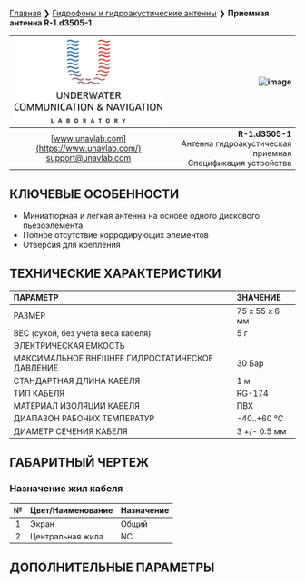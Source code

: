[Главная](/README_RU) ❯ [Гидрофоны и гидроакустические антенны](/underwater_acoustic_antennas_ru) ❯ **Приемная антенна R-1.d3505-1**

<div style="page-break-after: always;"></div>

| ![logo](/documentation/sm_logo.png) | <img width="571" height="483" alt="image" src="https://github.com/user-attachments/assets/1411459c-19c6-41b9-87f2-7b30cd94fe94" /> |
| :---: | ---: |
| [www.unavlab.com](https://www.unavlab.com/) <br/> [support@unavlab.com](mailto:support@unavlab.com) | **R-1.d3505-1** <br/> Антенна гидроакустическая приемная <br/> Спецификация устройства |

## КЛЮЧЕВЫЕ ОСОБЕННОСТИ

* Миниатюрная и легкая антенна на основе одного дискового пьезоэлемента
* Полное отсутствие корродирующих элементов
* Отверсия для крепления

## ТЕХНИЧЕСКИЕ ХАРАКТЕРИСТИКИ

| ПАРАМЕТР | ЗНАЧЕНИЕ |
| :--- | :--- |
| РАЗМЕР  | 75 х 55 х 6 мм |
| ВЕС (сухой, без учета веса кабеля) | 5 г |
| ЭЛЕКТРИЧЕСКАЯ ЕМКОСТЬ | |
| МАКСИМАЛЬНОЕ ВНЕШНЕЕ ГИДРОСТАТИЧЕСКОЕ ДАВЛЕНИЕ | 30 Бар |
| СТАНДАРТНАЯ ДЛИНА КАБЕЛЯ | 1 м |
| ТИП КАБЕЛЯ | RG-174 |
| МАТЕРИАЛ ИЗОЛЯЦИИ КАБЕЛЯ | ПВХ |
| ДИАПАЗОН РАБОЧИХ ТЕМПЕРАТУР | -40..+60 °С |
| ДИАМЕТР СЕЧЕНИЯ КАБЕЛЯ | 3 +/- 0.5 мм |

<div style="page-break-after: always;"></div>

## ГАБАРИТНЫЙ ЧЕРТЕЖ

### Назначение жил кабеля

| № | Цвет/Наименование | Назначение |
| :---: | :--- | :--- |
| 1 | Экран | Общий |
| 2 | Центральная жила  | NC |

<div style="page-break-after: always;"></div>

## ДОПОЛНИТЕЛЬНЫЕ ПАРАМЕТРЫ


<div style="page-break-after: always;"></div>


<div style="page-break-after: always;"></div>


<div style="page-break-after: always;"></div>
